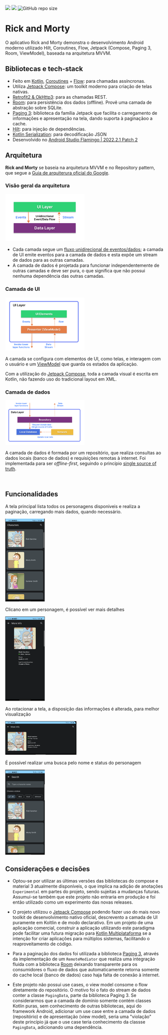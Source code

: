 ![](https://img.shields.io/badge/Android-3DDC84?style=for-the-badge&logo=android&logoColor=white)
![](https://img.shields.io/badge/Kotlin-0095D5?&style=for-the-badge&logo=kotlin&logoColor=white)
![GitHub repo size](https://img.shields.io/github/languages/code-size/aldomddev/rick-and-morty?style=for-the-badge&logo=github)

# Rick and Morty

O aplicativo Rick and Morty demonstra o desenvolvimento Android moderno utilizado Hilt, Coroutines, Flow, Jetpack (Compose, Paging 3, Room, ViewModel), baseada na arquitetura MVVM. 

## Bibliotecas e tech-stack

- Feito em [Kotlin](https://kotlinlang.org/), [Coroutines](https://github.com/Kotlin/kotlinx.coroutines) + [Flow](https://kotlin.github.io/kotlinx.coroutines/kotlinx-coroutines-core/kotlinx.coroutines.flow/): para chamadas assíncronas.
- Utiliza [Jetpack Compose](https://developer.android.com/jetpack/compose?gclid=Cj0KCQjwqs6lBhCxARIsAG8YcDihuJSbpCiQ52mO8fsWnVKiVlz22xcDV3WBOK_JRVuOv0CQHHeCqI0aAiRlEALw_wcB&gclsrc=aw.ds): um toolkit moderno para criação de telas nativas.
- [Retrofit2 & OkHttp3](https://github.com/square/retrofit): para as chamadas REST.
- [Room](https://developer.android.com/jetpack/androidx/releases/room): para persistência dos dados (offline). Provê uma camada de abstração sobre SQLite.
- [Paging 3](https://developer.android.com/topic/libraries/architecture/paging/v3-overview): biblioteca da família Jetpack que facilita o carregamento de informações e apresentação na tela, dando suporta à paginaçãoo a cache.
- [Hilt](https://dagger.dev/hilt/): para injeção de dependências.
- [Kotlin Serialization](https://kotlinlang.org/docs/serialization.html#libraries): para decodificação JSON
- Desenvolvido no [Android Studio Flamingo | 2022.2.1 Patch 2](https://developer.android.com/studio)

## Arquitetura

**Rick and Morty** se baseia na arquitetura MVVM e no Repository pattern, que segue a [Guia de arquiterura oficial do Google](https://developer.android.com/topic/architecture).
&nbsp;

### Visão geral da arquitetura

<img src="figure/figure1.png" width="50%" height="50%">

- Cada camada segue um [fluxo unidirecional de eventos/dados](https://developer.android.com/topic/architecture/ui-layer#udf); a camada de UI emite eventos para a camada de dados e esta expõe um stream de dados para as outras camadas.
- A camada de dados é projetada para funcionar independentemente de outras camadas e deve ser pura, o que significa que não possui nenhuma dependência das outras camadas.
&nbsp;

### Camada de UI

<img src="figure/figure2.png" width="50%" height="50%">

A camada se configura com elementos de UI, como telas, e interagem com o usuário e um [ViewModel](https://developer.android.com/topic/libraries/architecture/viewmodel) que guarda os estados da aplicaçào.

Com a utilização do [Jetpack Compose](https://developer.android.com/jetpack/compose?gclid=Cj0KCQjwqs6lBhCxARIsAG8YcDihuJSbpCiQ52mO8fsWnVKiVlz22xcDV3WBOK_JRVuOv0CQHHeCqI0aAiRlEALw_wcB&gclsrc=aw.ds), toda a camada visual é escrita em Kotlin, não fazendo uso do tradicional layout em XML. 
&nbsp;

### Camada de dados

<img src="figure/figure3.png" width="50%" height="50%">

A camada de dados é formada por um repositório, que realiza consultas ao dados locais (banco de dados) e requisições remotas à internet. Foi implementada para ser _offline-first_, seguindo o princípio [single source of truth](https://en.wikipedia.org/wiki/Single_source_of_truth).

&nbsp;

## Funcionalidades

A tela principal lista todos os personagens disponiveis e realiza a paginação, carregando mais dados, quando necessário.

<img src="figure/figure4.png" width="25%" height="25%">

Clicano em um personagem, é possível ver mais detalhes

<img src="figure/figure5.png" width="25%" height="25%">

Ao rotacionar a tela, a disposição das informações é alterada, para melhor visualização

<img src="figure/figure6.png" width="45%" height="45%">

É possível realizar uma busca pelo nome e status do personagem

<img src="figure/figure7.png" width="25%" height="25%">

## Considerações e decisões

- Optou-se por utilizar as últimas versões das bibliotecas do compose e material 3 atualmente disponíveis, o que implica na adição de anotações `Experimental` em partes do projeto, sendo sujeitas a mudanças futuras. Assumui-se também que este projeto não entraria em produção e foi então utilizado como um experimento das novas releases.

- O projeto utilizou o [Jetpack Compose](https://developer.android.com/jetpack/compose?gclid=Cj0KCQjwqs6lBhCxARIsAG8YcDihuJSbpCiQ52mO8fsWnVKiVlz22xcDV3WBOK_JRVuOv0CQHHeCqI0aAiRlEALw_wcB&gclsrc=aw.ds) podendo fazer uso do mais novo toolkit de desenvolvimento nativo oficial, descrevento a camada de UI puramente em Koltlin e de modo declarativo. Em um projeto de uma aplicação comercial, construir a aplicação utilizando este paradigma pode facilitar uma futura migração para [Kotlin Multiplataforma](https://kotlinlang.org/docs/multiplatform.html) se a intenção for criar aplicações para múltiplos sistemas, facilitando o reaproveitamento de código.

- Para a paginação dos dados foi utilizada a biblioteca [Paging 3](https://developer.android.com/topic/libraries/architecture/paging/v3-overview), através da implementação de um `RemoteMediator` que realiza uma integração fluida com a biblioteca [Room](https://developer.android.com/jetpack/androidx/releases/room) deixando transparente para os consumidores o fluxo de dados que automaticamente retorna somente do cache local (banco de dados) caso haja falta de conexão à internet. 

- Este projeto não possui use cases, o view model consome o flow diretamente do repositório. O motivo foi o fato do stream de dados conter a classe `PagingData`, parte da biblioteca Paging 3. Se considerarmos que a camada de domínio somente contém classes Kotlin puras, sem conhecimento de outras bibliotecas, aqui do framework Android, adicionar um use case entre a camada de dados (repositório) e de apresentação (view model), seria uma "violação" deste princípio já que o use case teria conhecimento da classse `PagingData`, adicionando uma dependência.

